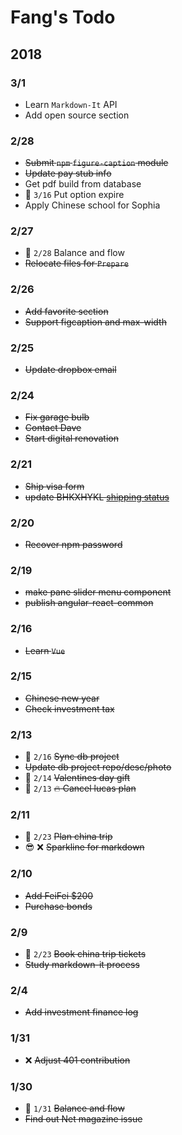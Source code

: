 # Fang's Todo

## 2018

### 3/1 
- Learn `Markdown-It` API
- Add open source section

### 2/28
- ~~Submit `npm` `figure-caption` module~~
- ~~Update pay stub info~~
- Get pdf build from database
- :date: `3/16` Put option expire
- Apply Chinese school for Sophia

### 2/27

- :date: `2/28` Balance and flow
- ~~Relocate files for `Prepare`~~

### 2/26

- ~~Add favorite section~~
- ~~Support figcaption and max-width~~

### 2/25

- ~~Update dropbox email~~

### 2/24

- ~~Fix garage bulb~~
- ~~Contact Dave~~
- ~~Start digital renovation~~

### 2/21

- ~~Ship visa form~~
- ~~update BHKXHYKL [shipping status](https://www.visamailservice.com/status-tracking/)~~

### 2/20

- ~~Recover npm password~~

### 2/19

- ~~make pane slider menu component~~
- ~~publish angular-react-common~~

### 2/16

- ~~Learn `Vue`~~

### 2/15

- ~~Chinese new year~~
- ~~Check investment tax~~

### 2/13

- :date: `2/16` ~~Sync db project~~
- ~~Update db project repo/desc/photo~~
- :date: `2/14` ~~Valentines day gift~~
- :date: `2/13` ~~:fire: Cancel lucas plan~~

### 2/11

- :date: `2/23` ~~Plan china trip~~
- :sunglasses: :x: ~~Sparkline for markdown~~

### 2/10

- ~~Add FeiFei $200~~
- ~~Purchase bonds~~

### 2/9

- :date: `2/23` ~~Book china trip tickets~~
- ~~Study markdown-it process~~

### 2/4

- ~~Add investment finance log~~

### 1/31

- :x: ~~Adjust 401 contribution~~

### 1/30

- :date: `1/31` ~~Balance and flow~~
- ~~Find out Net magazine issue~~
